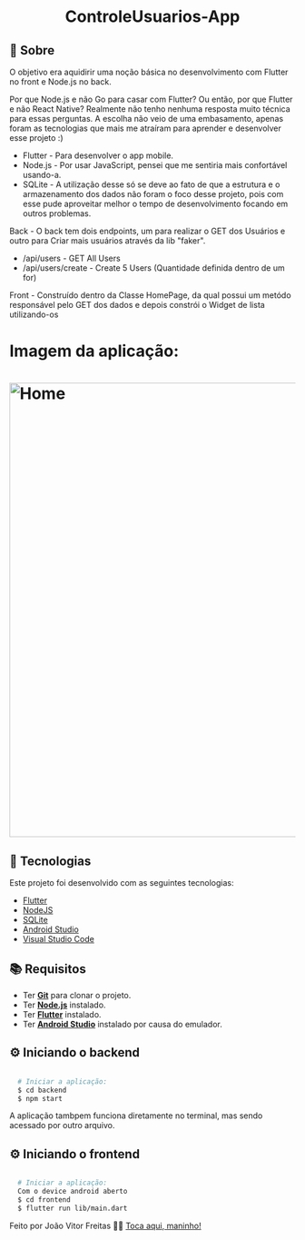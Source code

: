 <h1 align="center">ControleUsuarios-App</h1>

## :page_with_curl: Sobre
O objetivo era aquidirir uma noção básica no desenvolvimento com Flutter no front e Node.js no back.

Por que Node.js e não Go para casar com Flutter? Ou então, por que Flutter e não React Native?
Realmente não tenho nenhuma resposta muito técnica para essas perguntas. A escolha não veio de uma embasamento, apenas foram as tecnologias que mais me atraíram para aprender e  desenvolver esse projeto :)

- Flutter - Para desenvolver o app mobile.
- Node.js - Por usar JavaScript, pensei que me sentiria mais confortável usando-a.
- SQLite - A utilização desse só se deve ao fato de que a estrutura e o armazenamento dos dados não foram o foco desse projeto, pois com esse pude aproveitar melhor o tempo de desenvolvimento focando em outros problemas.

Back - O back tem dois endpoints, um para realizar o GET dos Usuários e outro para Criar mais usuários através da lib "faker".
- /api/users - GET All Users
- /api/users/create - Create 5 Users (Quantidade definida dentro de um for)

Front - Construído dentro da Classe HomePage, da qual possui um metódo responsável pelo GET dos dados e depois constrói o Widget de lista utilizando-os

# Imagem da aplicação:

<h1 align="left">
  <img alt="Home" src="https://cdn.discordapp.com/attachments/906313617442476114/906330954338017310/unknown.png" width="800px" />
</h1>

## :hammer: Tecnologias

Este projeto foi desenvolvido com as seguintes tecnologias:

- [Flutter](https://flutter.dev/?gclid=Cj0KCQjwrJOMBhCZARIsAGEd4VH4FkRDpTdGLPy1Uqxw_N-2HgPHoaw48V9N1o6Pa2gAcfp4MZU2vwMaAvAjEALw_wcB&gclsrc=aw.ds)
- [NodeJS](https://nodejs.org/en/)
- [SQLite](https://www.sqlite.org/index.html)
- [Android Studio](https://developer.android.com/studio?hl=pt&gclid=Cj0KCQjwrJOMBhCZARIsAGEd4VF5bH_WHFjld7RqrqIz9NPxC34Ce15QeSDbuxoOvlqGj1Mi9XdlfEYaAsLZEALw_wcB&gclsrc=aw.ds)
- [Visual Studio Code](https://code.visualstudio.com)

## :books: Requisitos
- Ter [**Git**](https://git-scm.com/) para clonar o projeto.
- Ter [**Node.js**](https://nodejs.org/en/) instalado.
- Ter [**Flutter**](https://flutter.dev) instalado.
- Ter [**Android Studio**](https://developer.android.com/studio?hl=pt&gclid=Cj0KCQjwrJOMBhCZARIsAGEd4VF5bH_WHFjld7RqrqIz9NPxC34Ce15QeSDbuxoOvlqGj1Mi9XdlfEYaAsLZEALw_wcB&gclsrc=aw.ds) instalado por causa do emulador.

## :gear: Iniciando o backend
```bash

  # Iniciar a aplicação:
  $ cd backend
  $ npm start
```

A aplicação tambpem funciona diretamente no terminal, mas sendo acessado por outro arquivo.

## :gear: Iniciando o frontend
```bash

  # Iniciar a aplicação:
  Com o device android aberto
  $ cd frontend
  $ flutter run lib/main.dart
```

Feito por João Vitor Freitas 👋🏻 [Toca aqui, maninho!](https://github.com/Jwmffreitas)
